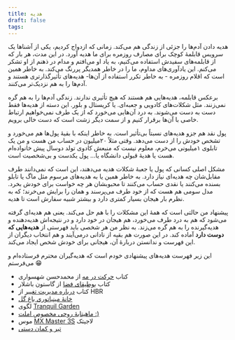 ```yaml
---
title: هدیه
draft: false
tags:
---
```

هدیه دادن آدم‌ها را جزئی از زندگی هم می‌کند. زمانی که ازدواج کردیم، یکی از آشناها یک سرویس قابلمهٔ کوچک برای مصارف روزمره برای ما هدیه آورد. در این مدت، هر بار که از قابلمه‌های سفیدش استفاده می‌کنیم، به یاد او می‌افتم و مدام در ذهنم از او تشکر می‌کنم. این یادآوری‌های مداوم، ما را در خاطر همدیگر پررنگ می‌کند. به خاطر همین است که اقلام روزمره - به خاطر تکرر استفاده از آن‌ها- هدیه‌های تأثیرگذارتری هستند و آدم‌ها را به هم نزدیک‌تر می‌کنند.

برعکس قابلمه، هدیه‌هایی هم هستند که هیچ تأثیری ندارند. زندگی آدم‌ها را به هم گره نمی‌زنند. مثل شکلات‌های کادویی و جعبه‌ای. یا کریستال و بلور. این دسته از هدیه‌ها فقط دست به دست می‌شوند. به درد آن‌هایی می‌خورد که از یک طرف نمی‌خواهیم ارتباط خاصی با آن‌ها برقرار کنیم و از سمت دیگر زشت است که دست خالی برویم.

پول نقد هم جزو هدیه‌های نسبتاً بی‌تأثیر است. به خاطر اینکه با بقیهٔ پول‌ها هم می‌خورد و تشخص خودش را از دست می‌دهد.  وقتی مثلاً ۲۰میلیون در حساب من هست و من یک تابلوی ۱میلیونی می‌خرم، معلوم نیست که منبعش کادوی تولد دوسال پیش خانواده‌ام هست یا هدیهٔ قبولی دانشگاه یا... پول یکدست و بی‌شخصیت است.

مشکل اصلی کسانی که پول یا جعبهٔ شکلات هدیه می‌دهند، این است که نمی‌دانند طرف مقابل‌شان چه هدیه‌ای نیاز دارد. به خاطر همین یا به هدیه‌های مرسوم مثل ماگ یا تابلو بسنده می‌کنند یا نقدی حساب می‌کنند تا محبوبشان هر چه خواست برای خودش بخرد. مدل سومی هم هست که از خود طرف می‌پرسند و همان را برایش می‌خرند؛ که به نظرم بار هیجان بسیار کمتری دارد و بیشتر شبیه سفارش است تا هدیه.

پیشنهاد من حالتی است که همهٔ این مشکلات را با هم حل می‌کند. یعنی هم هدیه‌ای گرفته می‌شود که هم به درد طرف می‌خورد، هم هیجان در خود دارد و در نتیجه‌اش هدیه‌دهنده و هدیه‌گیرنده را به هم گره می‌زند. به نظر من هر شخصی باید فهرستی از **هدیه‌هایی که دوست دارد** آماده کند. در این صورت هم بقیه از نادانی درمی‌آیند و هم انتخاب دیگران از این فهرست و ندانستن دربارهٔ آن، هیجانی برای خودش شخص ایجاد می‌کند.

این زیر فهرست هدیه‌های پیشنهادی خودم است که هدیه‌گیران محترم فرستاده‌ام و می‌فرستم 😁

- کتاب [حرکت در مه](https://www.iranketab.ir/book/14585-move-on-in-the-fog) از محمدحسن شهسواری
- کتاب [بوطیقای فضا](https://www.iranketab.ir/book/38606-the-poetics-of-space) از گاستون باشلار
- کتاب [درباره مدیریت تغییر](https://www.iranketab.ir/book/9294-hbr-s-10-must-reads-on-change-management) از HBR
- [خانهٔ مینیاتوری باغ گل](https://www.robotimeonline.com/products/rolife-cathys-flower-house-diy-miniature-house-dg104)
- لگوی [Tranquil Garden](https://www.amazon.com/LEGO-Tranquil-Creative-Building-Meditation/dp/B0BSRGKTGB?ref_=pb_hm_dp_T1)
- [ماهیتابهٔ روحی مخصوص املت :)](https://www.digikala.com/product/dkp-7400438/%D8%AA%D8%A7%D8%A8%D9%87-%D9%85%D8%AF%D9%84-%D8%B1%D9%88%D8%AD%DB%8C-%D8%B3%D8%A7%DB%8C%D8%B2-18/)
- موس [MX Master 3S](https://torob.com/p/c5b71895-4eb3-4862-b997-fd88ded06e31/%D9%85%D8%A7%D9%88%D8%B3-%D9%84%D8%A7%D8%AC%DB%8C%D8%AA%DA%A9-%D9%85%D8%AF%D9%84-mx-master-3s/) لاجیتک
- [تیر و کمان دستی](https://torob.com/p/b6437282-b7f4-4c74-9474-52a9936e6895/%D8%AA%DB%8C%D8%B1-%D9%88-%DA%A9%D9%85%D8%A7%D9%86-%D8%AF%D8%B3%D8%AA%DB%8C-%D9%85%D8%AF%D9%84-%D8%AD%D8%B1%D9%81%D9%87-%D8%A7%DB%8C/)
